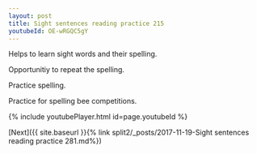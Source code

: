 ```yaml
---
layout: post
title: Sight sentences reading practice 215
youtubeId: OE-wRGQC5gY
---
```

 
 
Helps to learn sight words and their spelling.

Opportunitiy to repeat the spelling. 

Practice spelling. 
 
Practice for spelling bee competitions. 
 
{% include youtubePlayer.html id=page.youtubeId %}
 
 

[Next]({{ site.baseurl }}{% link  split2/_posts/2017-11-19-Sight sentences reading practice 281.md%})
 
